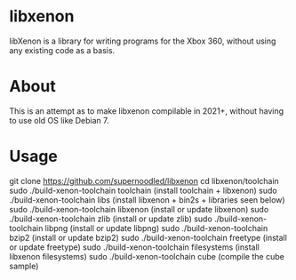 # libxenon
libXenon is a library for writing programs for the Xbox 360, without using any existing code as a basis.

# About
This is an attempt as to make libxenon compilable in 2021+, without having to use old OS like Debian 7.

# Usage
git clone https://github.com/supernoodled/libxenon
cd libxenon/toolchain
sudo ./build-xenon-toolchain toolchain (install toolchain + libxenon)
sudo ./build-xenon-toolchain libs (install libxenon + bin2s + libraries seen below)
sudo ./build-xenon-toolchain libxenon (install or update libxenon)
sudo ./build-xenon-toolchain zlib (install or update zlib)
sudo ./build-xenon-toolchain libpng (install or update libpng)
sudo ./build-xenon-toolchain bzip2 (install or update bzip2)
sudo ./build-xenon-toolchain freetype (install or update freetype)
sudo ./build-xenon-toolchain filesystems (install libxenon filesystems)
sudo ./build-xenon-toolchain cube (compile the cube sample)
